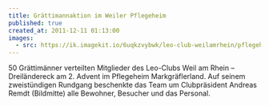 ```yaml
---
title: Grättimannaktion im Weiler Pflegeheim
published: true
created_at: 2011-12-11 01:13:00
images:
  - src: https://ik.imagekit.io/6uqkzvybwk/leo-club-weilamrhein/pflegeheim/13-01.jpg
---
```


50 Grättimänner verteilten Mitglieder des Leo-Clubs Weil am Rhein – Dreiländereck am 2. Advent im Pflegeheim Markgräflerland. Auf seinem zweistündigen Rundgang beschenkte das Team um Clubpräsident Andreas Remdt (Bildmitte) alle Bewohner, Besucher und das Personal.
